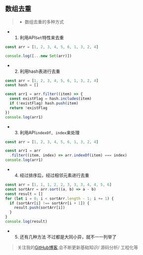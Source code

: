 ## 数组去重
> - 数组去重的多种方式

- 1. 利用API`Set`特性来去重
```js
const arr = [1, 2, 3, 4, 5, 6, 1, 3, 2, 4]

console.log([...new Set(arr)])
```

- 2. 利用hash表进行去重
```js
const arr = [1, 2, 3, 4, 5, 6, 1, 3, 2, 4]
const hash = []

const arr1 = arr.filter((item) => {
  const existFlag = hash.includes(item)
  if (!existFlag) hash.push(item)
  return !existFlag
})
console.log(arr1)
```

- 3. 利用API`indexOf, index`来处理
```js
const arr = [1, 2, 3, 4, 5, 6, 1, 3, 2, 4]

const arr1 = arr
  .filter((item, index) => arr.indexOf(item) === index)
console.log(arr1)
```

- 4. 经过排序后，经过相邻元素进行去重
```js
const arr = [1, 1, 1, 2, 2, 3, 3, 3, 4, 4, 5, 6]
const sortArr = arr.sort((a, b) => a - b)
const result = []
for (let i = 0; i < sortArr.length - 1; i += 1) {
  if (sortArr[i] !== sortArr[i + 1]) {
    result.push(sortArr[i])
  }
}
console.log(result)
```

- 5. 还有几种方法 不过都是大同小异，就不一一列举了

> 关注我的[GitHub博客](https://github.com/a572251465/my-blog),会不断更新基础知识/ 源码分析/ 工程化等